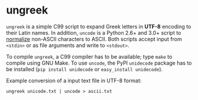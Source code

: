 ungreek
=======

`ungreek` is a simple C99 script to expand Greek letters in **UTF-8** encoding to their Latin names.
In addition, `uncode` is a Python 2.6+ and 3.0+ script to [normalize][NIH] non-ASCII characters to ASCII.
Both scripts accept input from `<stdin>` or as file arguments and write to `<stdout>`.

To compile `ungreek`, a C99 compiler has to be available; type `make` to compile using GNU Make.
To use `uncode`, the PyPI `unidecode` package has to be installed (`pip install unidecode` or `easy_install unidecode`). 

Example conversion of a input text file in UTF-8 format:

	ungreek unicode.txt | uncode > ascii.txt

[NIH]: http://lexsrv2.nlm.nih.gov/LexSysGroup/Projects/lvg/2011/docs/designDoc/UDF/unicode/unicodeToAscii.html
